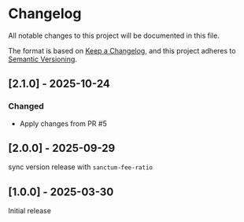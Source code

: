 # Changelog

All notable changes to this project will be documented in this file.

The format is based on [Keep a Changelog](https://keepachangelog.com/en/1.0.0/),
and this project adheres to [Semantic Versioning](https://semver.org/spec/v2.0.0.html).

## [2.1.0] - 2025-10-24

### Changed

- Apply changes from PR #5

## [2.0.0] - 2025-09-29

sync version release with `sanctum-fee-ratio`

## [1.0.0] - 2025-03-30

Initial release
